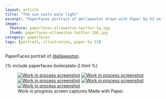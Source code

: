 ```yaml
---
layout: article
title: "The sun casts pale light"
excerpt: "PaperFaces portrait of @ellaweston drawn with Paper by 53 on an iPad."
image: 
  feature: paperfaces-ellaweston-twitter-lg.jpg
  thumb: paperfaces-ellaweston-twitter-150.jpg
category: paperfaces
tags: [portrait, illustration, paper by 53]
---
```


PaperFaces portrait of [@ellaweston](http://twitter.com/ellaweston).

{% include paperfaces-boilerplate-2.html %}

<figure class="third">
	<a href="{{ site.url }}/images/paperfaces-ellaweston-process-1-lg.jpg"><img src="{{ site.url }}/images/paperfaces-ellaweston-process-1-600.jpg" alt="Work in process screenshot"></a>
	<a href="{{ site.url }}/images/paperfaces-ellaweston-process-2-lg.jpg"><img src="{{ site.url }}/images/paperfaces-ellaweston-process-2-600.jpg" alt="Work in process screenshot"></a>
	<a href="{{ site.url }}/images/paperfaces-ellaweston-process-3-lg.jpg"><img src="{{ site.url }}/images/paperfaces-ellaweston-process-3-600.jpg" alt="Work in process screenshot"></a>
	<a href="{{ site.url }}/images/paperfaces-ellaweston-process-4-lg.jpg"><img src="{{ site.url }}/images/paperfaces-ellaweston-process-4-600.jpg" alt="Work in process screenshot"></a>
	<a href="{{ site.url }}/images/paperfaces-ellaweston-process-5-lg.jpg"><img src="{{ site.url }}/images/paperfaces-ellaweston-process-5-600.jpg" alt="Work in process screenshot"></a>
	<figcaption>Work in progress screen captures Made with Paper.</figcaption>
</figure>
